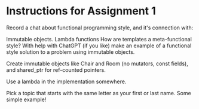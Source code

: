 # Instructions for Assignment 1

Record a chat about functional programming style, and it's connection with:

Immutable objects.
Lambda functions
How are templates a meta-functional style?
With help with ChatGPT (if you like) make an example of a functional style solution to a problem using immutable objects.

Create immutable objects like Chair and Room (no mutators, const fields), and shared_ptr for ref-counted pointers.

Use a lambda in the implementation somewhere.

Pick a topic that starts with the same letter as your first or last name.  Some simple example!

